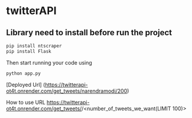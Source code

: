 # twitterAPI
## Library need to install before run the project

```python
pip install ntscraper
pip install Flask
```

Then start running your code using
```python
python app.py
```

[Deployed Url] (https://twitterapi-ot4t.onrender.com/get_tweets/narendramodi/200)

How to use URL 
https://twitterapi-ot4t.onrender.com/get_tweets/<username>/<number_of_tweets_we_want(LIMIT 100)>
